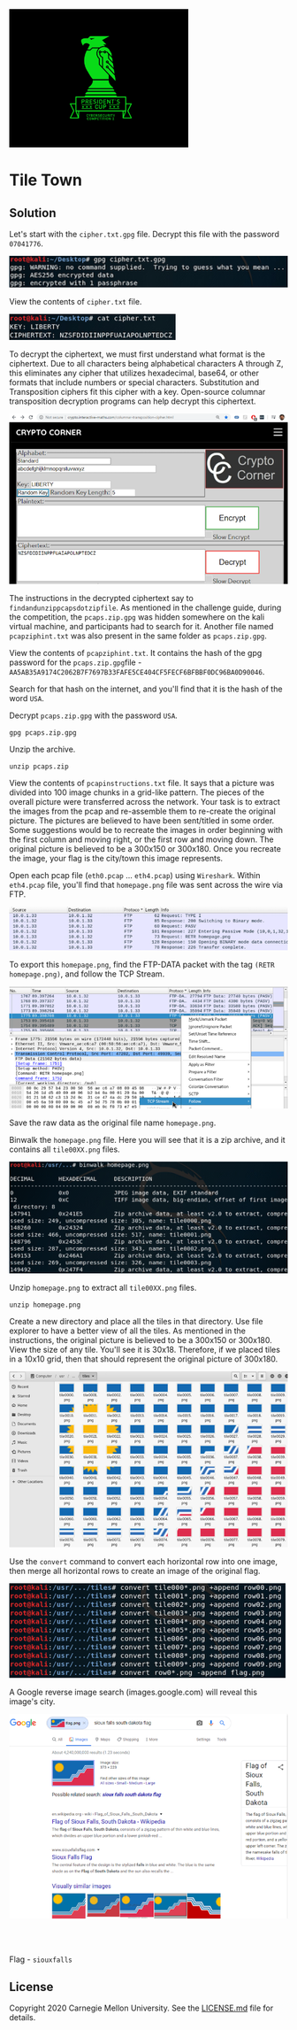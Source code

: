 <img src="../../../logo.png" height="250px">

# Tile Town

## Solution

Let's start with the `cipher.txt.gpg` file. Decrypt this file with the password `07041776`.

<img src="screenshots/Picture11.png">

View the contents of `cipher.txt` file.

<img src="screenshots/Picture1.png">

To decrypt the ciphertext, we must first understand what format is the ciphertext. Due to all characters being alphabetical characters A through Z, this eliminates any cipher that utilizes hexadecimal, base64, or other formats that include numbers or special characters. Substitution and Transposition ciphers fit this cipher with a key. Open-source columnar transposition decryption programs can help decrypt this ciphertext.

<img src="screenshots/Picture2.png">

<br> 

The instructions in the decrypted ciphertext say to `findandunzippcapsdotzipfile`. As mentioned in the challenge guide, during the competition, the `pcaps.zip.gpg` was hidden somewhere on the kali virtual machine, and participants had to search for it. Another file named `pcapziphint.txt` was also present in the same folder as `pcaps.zip.gpg`. 

View the contents of `pcapziphint.txt`. It contains the hash of the gpg password for the `pcaps.zip.gpg`file - `AA5AB35A9174C2062B7F7697B33FAFE5CE404CF5FECF6BFBBF0DC96BA0D90046`.

Search for that hash on the internet, and you'll find that it is the hash of the word `USA`.

Decrypt `pcaps.zip.gpg` with the password `USA`. 
```
gpg pcaps.zip.gpg
```
Unzip the archive.
```
unzip pcaps.zip
```

View the contents of `pcapinstructions.txt` file. It says that a picture was divided into 100 image chunks in a grid-like pattern. The pieces of the overall picture were transferred across the network. Your task is to extract the images from the pcap and re-assemble them to re-create the original picture. The pictures are believed to have been sent/titled in some order. Some suggestions would be to recreate the images in order beginning with the first column and moving right, or the first row and moving down. The original picture is believed to be a 300x150 or 300x180. Once you recreate the image, your flag is the city/town this image represents.

Open each pcap file (`eth0.pcap` ... `eth4.pcap`) using `Wireshark`. Within `eth4.pcap` file, you'll find that `homepage.png` file was sent across the wire via FTP.

<img src="screenshots/Picture5.png">

To export this `homepage.png`, find the FTP-DATA packet with the tag `(RETR homepage.png)`, and follow the TCP Stream.

<img src="screenshots/Picture6.png">

Save the raw data as the original file name `homepage.png`.

Binwalk the `homepage.png` file. Here you will see that it is a zip archive, and it contains all `tile00XX.png` files.

<img src="screenshots/Picture7.png">

Unzip `homepage.png` to extract all `tile00XX.png` files. 
```
unzip homepage.png 
```
Create a new directory and place all the tiles in that directory. Use file explorer to have a better view of all the tiles. As mentioned in the instructions, the original picture is believed to be a 300x150 or 300x180. View the size of any tile. You'll see it is 30x18. Therefore, if we placed tiles in a 10x10 grid, then that should represent the original picture of 300x180.

<img src="screenshots/Picture8.png">

Use the `convert` command to convert each horizontal row into one image, then merge all horizontal rows to create an image of the original flag.

<img src="screenshots/Picture9.png">

A Google reverse image search (images.google.com) will reveal this image's city.

<img src="screenshots/Picture10.png">







<br><br>

Flag - `siouxfalls`


## License
Copyright 2020 Carnegie Mellon University. See the [LICENSE.md](../../../LICENSE.md) file for details.